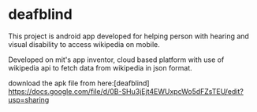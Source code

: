 deafblind
=========
This project is android app developed for helping person with hearing and visual
disability to access wikipedia on mobile.

Developed on mit's app inventor, cloud based platform with use of wikipedia api to
fetch data from wikipedia in json format.

  
  download the apk file from here:[deafblind] <https://docs.google.com/file/d/0B-SHu3jEjt4EWUxpcWo5dFZsTEU/edit?usp=sharing>
